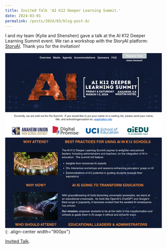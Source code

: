 ```yaml
---
title: Invited Talk 'AI K12 Deeper Learning Summit.'
date: 2024-03-01
permalink: /posts/2024/03/blog-post-8/
---
```


I and my team (Kylie and Shenshen) gave a talk at the AI K12 Deeper Learning Summit event.
We ran a workshop with the StoryAI platform: [StoryAI](https://story-ai.co/index.html#/).
Thank you for the invitation!


![AI Summit](/images/aisummit.png){: .align-center width="900px"}

[Invited Talk](https://web.cvent.com/event/878601bf-fb79-4341-ae2f-e319ac3d1c2f/websitePage:5a84a07b-ec3d-435e-a8c6-9ab7d293d6bc).
